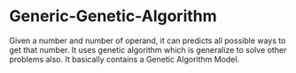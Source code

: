 # Generic-Genetic-Algorithm
Given a number and number of operand, it can predicts all possible ways to get that number.
It uses genetic algorithm which is generalize to solve other problems also.
It basically contains a Genetic Algorithm Model.
